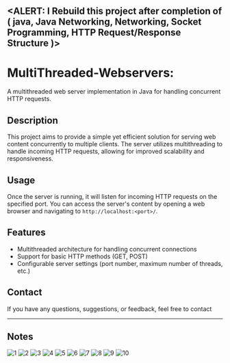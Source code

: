 
## <ALERT: I Rebuild this project after completion of ( java, Java Networking, Networking, Socket Programming, HTTP Request/Response Structure )>

# MultiThreaded-Webservers:
A multithreaded web server implementation in Java for handling concurrent HTTP requests.

## Description

This project aims to provide a simple yet efficient solution for serving web content concurrently to multiple clients. The server utilizes multithreading to handle incoming HTTP requests, allowing for improved scalability and responsiveness.

## Usage

Once the server is running, it will listen for incoming HTTP requests on the specified port. You can access the server's content by opening a web browser and navigating to `http://localhost:<port>/`.

## Features

- Multithreaded architecture for handling concurrent connections
- Support for basic HTTP methods (GET, POST)
- Configurable server settings (port number, maximum number of threads, etc.)

## Contact

If you have any questions, suggestions, or feedback, feel free to contact 
<hr>
<h2>Notes</h2>

![1](https://github.com/user-attachments/assets/0a4d7163-5b43-41ea-86dc-a74cc77063d3)
![2](https://github.com/user-attachments/assets/947e5dd0-c467-4dea-8021-4a597d6b2362)
![3](https://github.com/user-attachments/assets/8374b8b9-b145-4b9f-97f9-05490a45391c)
![4](https://github.com/user-attachments/assets/049d152f-5f3a-4eef-b45b-ad9f76036759)
![5](https://github.com/user-attachments/assets/4dbc49e1-2c5d-45ba-80b2-da6149724429)
![6](https://github.com/user-attachments/assets/883cdb76-1d04-4c58-b654-8bbdb8b530f2)
![7](https://github.com/user-attachments/assets/3f21bfc0-70d5-4725-b02f-948040917b8b)
![8](https://github.com/user-attachments/assets/1cfef92f-8044-479b-b14f-a8fd0d9ff87e)
![9](https://github.com/user-attachments/assets/939fc4e3-127b-4f66-abfa-68fb5a9b8ea4)
![10](https://github.com/user-attachments/assets/8e1b804c-70fe-431e-849b-244e4fda4a4d)
